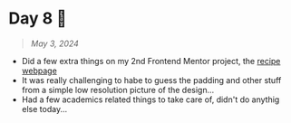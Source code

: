 # Day 8 🦖

> *May 3, 2024*

- Did a few extra things on my 2nd Frontend Mentor project, the [recipe webpage](https://www.frontendmentor.io/challenges/recipe-page-KiTsR8QQKm)
- It was really challenging to habe to guess the padding and other stuff from a simple low resolution picture of the design...
- Had a few academics related things to take care of, didn't do anythig else today...

